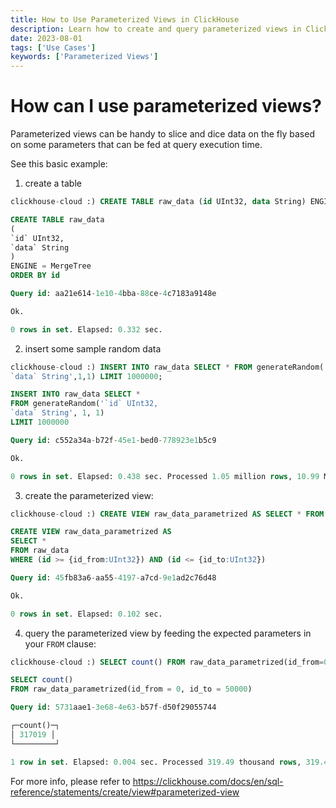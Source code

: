 ```yaml
---
title: How to Use Parameterized Views in ClickHouse
description: Learn how to create and query parameterized views in ClickHouse for dynamic data slicing based on query-time parameters.
date: 2023-08-01
tags: ['Use Cases']
keywords: ['Parameterized Views']
---
```


# How can I use parameterized views?

Parameterized views can be handy to slice and dice data on the fly based on some parameters that can be fed at query execution time.

<!-- truncate -->

See this basic example:

1) create a table

```sql
clickhouse-cloud :) CREATE TABLE raw_data (id UInt32, data String) ENGINE = MergeTree ORDER BY id

CREATE TABLE raw_data
(
`id` UInt32,
`data` String
)
ENGINE = MergeTree
ORDER BY id

Query id: aa21e614-1e10-4bba-88ce-4c7183a9148e

Ok.

0 rows in set. Elapsed: 0.332 sec.
```

2) insert some sample random data

```sql
clickhouse-cloud :) INSERT INTO raw_data SELECT * FROM generateRandom('`id` UInt32,
`data` String',1,1) LIMIT 1000000;

INSERT INTO raw_data SELECT *
FROM generateRandom('`id` UInt32,
`data` String', 1, 1)
LIMIT 1000000

Query id: c552a34a-b72f-45e1-bed0-778923e1b5c9

Ok.

0 rows in set. Elapsed: 0.438 sec. Processed 1.05 million rows, 10.99 MB (2.39 million rows/s., 25.11 MB/s.)
````

3) create the parameterized view:

```sql
clickhouse-cloud :) CREATE VIEW raw_data_parametrized AS SELECT * FROM raw_data WHERE id BETWEEN {id_from:UInt32} AND {id_to:UInt32}

CREATE VIEW raw_data_parametrized AS
SELECT *
FROM raw_data
WHERE (id >= {id_from:UInt32}) AND (id <= {id_to:UInt32})

Query id: 45fb83a6-aa55-4197-a7cd-9e1ad2c76d48

Ok.

0 rows in set. Elapsed: 0.102 sec.
```

4) query the parameterized view by feeding the expected parameters in your `FROM` clause:

```sql
clickhouse-cloud :) SELECT count() FROM raw_data_parametrized(id_from=0, id_to=50000);

SELECT count()
FROM raw_data_parametrized(id_from = 0, id_to = 50000)

Query id: 5731aae1-3e68-4e63-b57f-d50f29055744

┌─count()─┐
│ 317019 │
└─────────┘

1 row in set. Elapsed: 0.004 sec. Processed 319.49 thousand rows, 319.49 KB (76.29 million rows/s., 76.29 MB/s.)
```

For more info, please refer to https://clickhouse.com/docs/en/sql-reference/statements/create/view#parameterized-view

